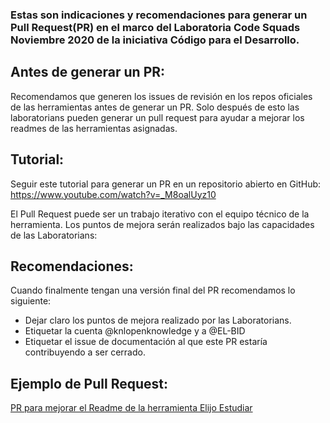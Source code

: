 ### Estas son indicaciones y recomendaciones para generar un Pull Request(PR) en el marco del Laboratoria Code Squads Noviembre 2020 de la iniciativa Código para el Desarrollo.

## Antes de generar un PR:

Recomendamos que generen los issues de revisión en los repos oficiales de las herramientas antes de generar un PR. 
Solo después de esto las laboratorians pueden generar un pull request para ayudar a mejorar los readmes de las herramientas asignadas.

## Tutorial:

Seguir este tutorial para generar un PR en un repositorio abierto en GitHub:
https://www.youtube.com/watch?v=_M8oalUyz10

El Pull Request puede ser un trabajo iterativo con el equipo técnico de la herramienta. 
Los puntos de mejora serán realizados bajo las capacidades de las Laboratorians:

## Recomendaciones:

Cuando finalmente tengan una versión final del PR recomendamos lo siguiente:
- Dejar claro los puntos de mejora realizado por las Laboratorians.
- Etiquetar la cuenta @knlopenknowledge y a @EL-BID
- Etiquetar el issue de documentación al que este PR estaría contribuyendo a ser cerrado.

## Ejemplo de Pull Request:
[PR para mejorar el Readme de la herramienta Elijo Estudiar](https://github.com/datauy/ElijoEstudiar/pull/104/commits/0fd5cce225f5bda792697c4518601828e2269f83?short_path=b335630#diff-b335630551682c19a781afebcf4d07bf978fb1f8ac04c6bf87428ed5106870f5) 
